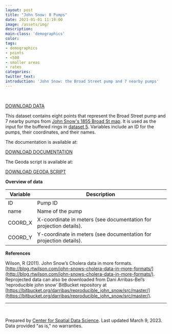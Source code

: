 ```yaml
---
layout: post
title: "John Snow: 8 Pumps"
date: 2021-01-01 11:19:00
image: /assets/img/
description:
main-class: 'demographics'
color:
tags:
- demographics
- points
- <500
- smaller areas
- rates
categories:
twitter_text:
introduction: 'John Snow: the Broad Street pump and 7 nearby pumps'
---
```

<div id="root" data-geojson="../data/pumps.geojson"></div>

<br>

[DOWNLOAD DATA](../data/snow6.zip)

This dataset contains eight points that represent the Broad Street pump and 7 nearby pumps from [John Snow's 1855 Broad St map](http://kora.matrix.msu.edu/files/21/120/15-78-1DB-22-1855-01-SnowMCC2-map1-rev.pdf). It is used as the input for the buffered rings in [dataset 5](https://geodacenter.github.io/data-and-lab/snow5/). Variables include an ID for the pumps, their coordinates, and their names.


The documentation is available at:

[DOWNLOAD DOCUMENTATION](../data/snow_documentation.pdf)

The Geoda script is available at:

[DOWNLOAD GEODA SCRIPT](../data/geoda_scripts_snow.pdf)


**Overview of data**

|	Variable	  | 	Description 	           |
|---|---|
|	ID 	        |	Pump ID 	                 |
|	name 	      |	Name of the pump	         |
|COORD_X| X-coordinate in meters (see documentation for projection details). |
|COORD_Y| Y-coordinate in meters (see documentation for projection details). |



**References**

Wilson, R (2011). John Snow’s Cholera data in more formats. [http://blog.rtwilson.com/john-snows-cholera-data-in-more-formats/](http://blog.rtwilson.com/john-snows-cholera-data-in-more-formats/). Reprojected data can also be downloaded from Dani Arribas-Bel’s ‘reproducible john snow’ BitBucket repository at [https://bitbucket.org/darribas/reproducible_john_snow/src/master/](https://bitbucket.org/darribas/reproducible_john_snow/src/master/).

* * * * *

<br />

Prepared by [Center for Spatial Data Science](https://spatial.uchicago.edu/). Last updated March 9, 2023. Data provided "as is," no warranties.

